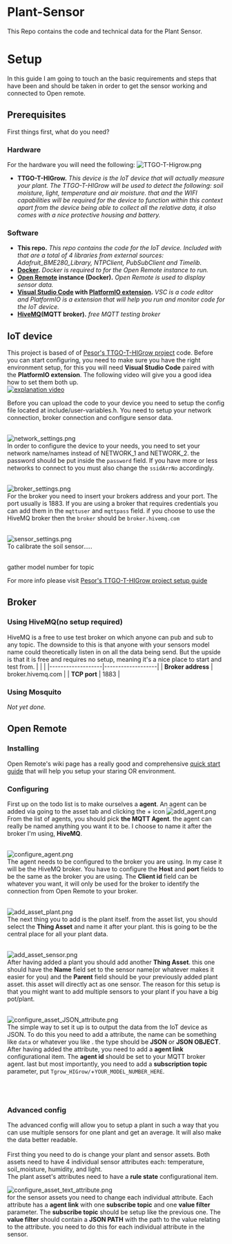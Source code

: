 # Plant-Sensor
This Repo contains the code and technical data for the Plant Sensor.

# Setup
In this guide I am going to touch an the basic requirements and steps that have been and should be taken in order to get the sensor working and connected to Open remote.

## Prerequisites
First things first, what do you need?<br/>
### Hardware
For the hardware you will need the following:
![TTGO-T-Higrow.png](media/TTGO-T-Higrow.png)
-   **TTGO-T-HIGrow.** *This device is the IoT device that will actually measure your plant. The TTGO-T-HIGrow will be used to detect the following: soil moisture, light, temperature and air moisture. that and the WIFI capabilities will be required for the device to function within this context<br/> apart from the device being able to collect all the relative data, it also comes with a nice protective housing and battery.*<br/>

### Software

-   **This repo.** *This repo contains the code for the IoT device. Included with that are a total of 4 libraries from external sources: Adafruit_BME280_Library, NTPClient, PubSubClient and Timelib.*
-   **[Docker](https://docs.docker.com/desktop/windows/install/).** *Docker is required to for the Open Remote instance to run.*
-   **[Open Remote](https://github.com/openremote/openremote/blob/master/README.md) instance (Docker).** *Open Remote is used to display sensor data.*
-   **[Visual Studio Code](https://code.visualstudio.com/) with [PlatformIO extension](https://platformio.org/install/ide?install=vscode).** *VSC is a code editor and PlatformIO is a extension that will help you run and monitor code for the IoT device.*
-   **[HiveMQ](https://www.hivemq.com/public-mqtt-broker/)(MQTT broker).** *free MQTT testing broker*



## IoT device
This project is based of of [Pesor's TTGO-T-HIGrow project](https://github.com/pesor/TTGO-T-HIGrow) code. Before you can start configuring, you need to make sure you have the right environment setup, for this you will need **Visual Studio Code** paired with the **PlatformIO extension**. The following video will give you a good idea how to set them both up.<br/>
[![explanation video](https://img.youtube.com/vi/sm6QxJkWcSc/0.jpg)](https://youtu.be/sm6QxJkWcSc?t=263)
<br/>

Before you can upload the code to your device you need to setup the config file located at include/user-variables.h.
You need to setup your network connection, broker connection and configure sensor data.
<br/><br/>

![network_settings.png](media/network_settings.png)<br/>
In order to configure the device to your needs, you need to set your network name/names instead of NETWORK_1 and NETWORK_2. the password should be put inside the `password` field. If you have more or less networks to connect to you must also change the `ssidArrNo` accordingly.
<br/><br/>

![broker_settings.png](media/broker_settings.png)<br/>
For the broker you need to insert your brokers address and your port. The port usually is 1883.
If you are using a broker that requires credentials you can add them in the `mqttuser` and `mqttpass` field.
if you choose to use the HiveMQ broker then the `broker` should be `broker.hivemq.com`
<br/><br/>

![sensor_settings.png](media/sensor_settings.png)<br/>
To calibrate the soil sensor.....
<br/><br/>

gather model number for topic

For more info please visit [Pesor's TTGO-T-HIGrow project setup guide](https://github.com/pesor/TTGO-T-HIGrow/wiki/05.-user-variables.h)

## Broker
### Using HiveMQ(no setup required)
HiveMQ is a free to use test broker on which anyone can pub and sub to any topic. The downside to this is that anyone with your sensors model name could theoretically listen in on all the data being send. But the upside is that it is free and requires no setup, meaning it's a nice place to start and test from.
|                   |                   |
|-------------------|-------------------|
| **Broker address** | broker.hivemq.com |
| **TCP port**      | 1883              |

### Using Mosquito
*Not yet done.*

## Open Remote

### Installing 
Open Remote's wiki page has a really good and comprehensive [quick start guide](https://github.com/openremote/openremote/blob/master/README.md) that will help you setup your staring OR environment.

### Configuring
First up on the todo list is to make ourselves a **agent**. An agent can be added via going to the asset tab and clicking the + icon
![add_agent.png](media/add_agent.png)<br/>
From the list of agents, you should pick **the MQTT Agent**. the agent can really be named anything you want it to be. I choose to name it after the broker I'm using, **HiveMQ**.
<br/><br/>

![configure_agent.png](media/configure_agent.png)<br/>
The agent needs to be configured to the broker you are using. In my case it will be the HiveMQ broker. You have to configure the **Host** and **port** fields to be the same as the broker you are using. The **Client id** field can be whatever you want, it will only be used for the broker to identify the connection from Open Remote to your broker.
<br/><br/>

![add_asset_plant.png](media/add_asset_plant.png)<br/>
The next thing you to add is the plant itself. from the asset list, you should select the **Thing Asset** and name it after your plant. this is going to be the central place for all your plant data.
<br/><br/>

![add_asset_sensor.png](media/add_asset_sensor.png)<br/>
After having added a plant you should add another **Thing Asset**. this one should have the **Name** field set to the sensor name(or whatever makes it easier for you) and the **Parent** field should be your previously added plant asset. this asset will directly act as one sensor. The reason for this setup is that you might want to add multiple sensors to your plant if you have a big pot/plant.
<br/><br/>

![configure_asset_JSON_attribute.png](media/configure_asset_JSON_attribute.png)<br/>
The simple way to set it up is to output the data from the IoT device as JSON. To do this you need to add a attribute, the name can be something like `data` or whatever you like . the type should be **JSON** or **JSON OBJECT**. After having added the attribute, you need to add a **agent link** configurational item. The **agent id** should be set to your MQTT broker agent. last but most importantly, you need to add a **subscription topic** parameter, put `Tgrow_HIGrow/`+`YOUR_MODEL_NUMBER_HERE`.

<br/><br/>

### Advanced config
The advanced config will allow you to setup a plant in such a way that you can use multiple sensors for one plant and get an average. It will also make the data better readable.
<br/><br/>
First thing you need to do is change your plant and sensor assets. Both assets need to have 4 individual sensor attributes each: temperature, soil_moisture, humidity, and light.<br/>
The plant asset's attributes need to have a **rule state** configurational item.

![configure_asset_text_attribute.png](media/configure_asset_text_attribute.png)<br/>
for the sensor assets you need to change each individual attribute. Each attribute has a **agent link** with one **subscribe topic** and one **value filter** parameter. The **subscribe topic** should be setup like the previous one. The **value filter** should contain a **JSON PATH** with the path to the value relating to the attribute. you need to do this for each individual attribute in the sensor.
<br/><br/>

